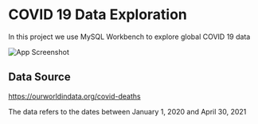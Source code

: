 
# COVID 19 Data Exploration

In this project we use MySQL Workbench to explore global COVID 19 data

![App Screenshot](https://github.com/Shahaf-Yagoda/PortfolioProject/blob/main/Assets/covidstats.jpg?raw=true)


## Data Source
https://ourworldindata.org/covid-deaths

The data refers to the dates between January 1, 2020 and April 30, 2021


